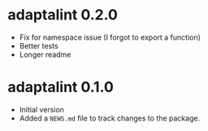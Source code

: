 # adaptalint 0.2.0

- Fix for namespace issue (I forgot to export a function)
- Better tests
- Longer readme

# adaptalint 0.1.0

- Initial version
- Added a `NEWS.md` file to track changes to the package.



